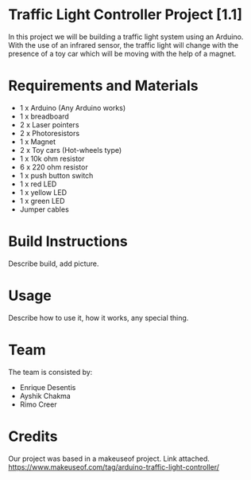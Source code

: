 # Traffic Light Controller Project [1.1]

In this project we will be building a traffic light system using an Arduino. With the use of an infrared sensor, the traffic light will change with the presence of a toy car which will be moving with the help of a magnet.

# Requirements and Materials

* 1 x Arduino (Any Arduino works)
* 1 x breadboard
* 2 x Laser pointers
* 2 x Photoresistors
* 1 x Magnet
* 2 x Toy cars (Hot-wheels type)
* 1 x 10k ohm resistor
* 6 x 220 ohm resistor
* 1 x push button switch
* 1 x red LED
* 1 x yellow LED
* 1 x green LED
* Jumper cables

# Build Instructions

Describe build, add picture.

# Usage

Describe how to use it, how it works, any special thing.

# Team

The team is consisted by:

* Enrique Desentis
* Ayshik Chakma
* Rimo Creer

# Credits

Our project was based in a makeuseof project. Link attached.
https://www.makeuseof.com/tag/arduino-traffic-light-controller/
